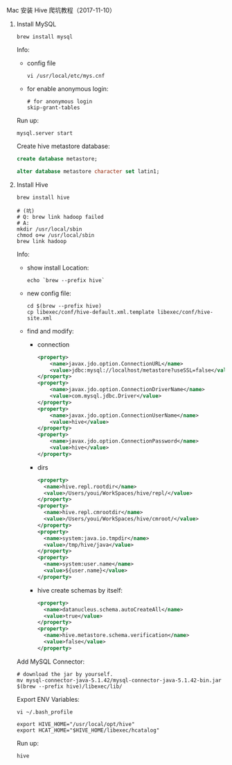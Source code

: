 Mac 安装 Hive 爬坑教程（2017-11-10）

1. Install MySQL

   ```shell
   brew install mysql
   ```

   Info:

   - config file

     ```shell
     vi /usr/local/etc/mys.cnf
     ```

   - for enable anonymous login:

     ```
     # for anonymous login
     skip-grant-tables
     ```

   Run up:

   ```shell
   mysql.server start
   ```

   Create hive metastore database:

   ```sql
   create database metastore;

   alter database metastore character set latin1;
   ```

2. Install Hive

   ```shell
   brew install hive

   # (坑)
   # Q: brew link hadoop failed
   # A:
   mkdir /usr/local/sbin
   chmod o+w /usr/local/sbin
   brew link hadoop
   ```

   Info:

   - show install Location:

     ```shell
     echo `brew --prefix hive`
     ```

   - new config file:

     ```shell
     cd $(brew --prefix hive)
     cp libexec/conf/hive-default.xml.template libexec/conf/hive-site.xml
     ```

   - find and modify:

     - connection

       ```xml
       <property>
           <name>javax.jdo.option.ConnectionURL</name>
           <value>jdbc:mysql://localhost/metastore?useSSL=false</value>
       </property>
       <property>
           <name>javax.jdo.option.ConnectionDriverName</name>
           <value>com.mysql.jdbc.Driver</value>
       </property>
       <property>
           <name>javax.jdo.option.ConnectionUserName</name>
           <value>hive</value>
       </property>
       <property>
           <name>javax.jdo.option.ConnectionPassword</name>
           <value>hive</value>
       </property>
       ```

     - dirs

       ```xml
       <property>
         <name>hive.repl.rootdir</name>
         <value>/Users/youi/WorkSpaces/hive/repl/</value>
       </property>
       <property>
         <name>hive.repl.cmrootdir</name>
         <value>/Users/youi/WorkSpaces/hive/cmroot/</value>
       </property>
       <property>
         <name>system:java.io.tmpdir</name>
         <value>/tmp/hive/java</value>
       </property>
       <property>
         <name>system:user.name</name>
         <value>${user.name}</value>
       </property>
       ```

     - hive create schemas by itself:

       ```xml
       <property>
         <name>datanucleus.schema.autoCreateAll</name>
         <value>true</value>
       </property>
       <property>
         <name>hive.metastore.schema.verification</name>
         <value>false</value>
       </property>
       ```


   Add MySQL Connector:

   ```shell
   # download the jar by yourself.
   mv mysql-connector-java-5.1.42/mysql-connector-java-5.1.42-bin.jar $(brew --prefix hive)/libexec/lib/
   ```

   Export ENV Variables:

   ```shell
   vi ~/.bash_profile
   ```

   ```shell
   export HIVE_HOME="/usr/local/opt/hive"
   export HCAT_HOME="$HIVE_HOME/libexec/hcatalog"
   ```

   Run up:

   ```xml
   hive
   ```

